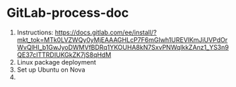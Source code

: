 # GitLab-process-doc

1. Instructions: https://docs.gitlab.com/ee/install/?mkt_tok=MTk0LVZWQy0yMjEAAAGHLcP7F6mGIwh1UREVlKmJiUVPdOrWvQlHI_b1GwJyoDWMVfBDRq1YKOUHA8kN7SxvPNWqlkkZAnz1_YS3n9QE37cITTRDIUKGkZK7jS8qHdM
2. Linux package deployment 
3. Set up Ubuntu on Nova
4. 
